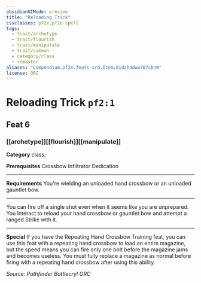 ```yaml
---
obsidianUIMode: preview
title: "Reloading Trick"
cssclasses: pf2e,pf2e-spell
tags:
  - trait/archetype
  - trait/flourish
  - trait/manipulate
  - trait/common
  - category/class
  - remaster
aliases: "Compendium.pf2e.feats-srd.Item.0idzh4dww7B7cbnW"
license: ORC
---
```

# Reloading Trick `pf2:1`
## Feat 6
### [[archetype]][[flourish]][[manipulate]]

**Category** class; 



**Prerequisites** Crossbow Infiltrator Dedication
* * *
**Requirements** You're wielding an unloaded hand crossbow or an unloaded gauntlet bow.

* * *

You can fire off a single shot even when it seems like you are unprepared. You Interact to reload your hand crossbow or gauntlet bow and attempt a ranged Strike with it.

* * *

**Special** If you have the Repeating Hand Crossbow Training feat, you can use this feat with a repeating hand crossbow to load an entire magazine, but the speed means you can fire only one bolt before the magazine jams and becomes useless. You must fully replace a magazine as normal before firing with a repeating hand crossbow after using this ability.

*Source: Pathfinder Battlecry!*
*ORC*